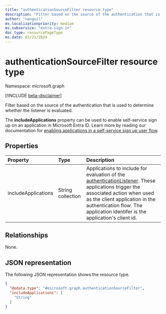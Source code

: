 ```yaml
---
title: "authenticationSourceFilter resource type"
description: "Filter based on the source of the authentication that is used to determine whether the listener is executed or not."
author: "nanguil"
ms.localizationpriority: medium
ms.subservice: "entra-sign-in"
doc_type: resourcePageType
ms.date: 03/21/2024
---
```


# authenticationSourceFilter resource type

Namespace: microsoft.graph

[!INCLUDE [beta-disclaimer](../../includes/beta-disclaimer.md)]

Filter based on the source of the authentication that is used to determine whether the listener is evaluated.

The **includeApplications** property can be used to enable self-service sign up on an application in Microsoft Entra ID. Learn more by reading our documentation for [enabling applications in a self-service sign up user flow](/azure/active-directory/external-identities/self-service-sign-up-user-flow#add-applications-to-the-self-service-sign-up-user-flow).

## Properties

|Property|Type|Description|
|:---|:---|:---|
|includeApplications|String collection|Applications to include for evaluation of the [authenticationListener](../resources/authenticationlistener.md). These applications trigger the associated action when used as the client application in the authentication flow. The application identifer is the application's client id.|

## Relationships

None.

## JSON representation

The following JSON representation shows the resource type.
<!-- {
  "blockType": "resource",
  "@odata.type": "microsoft.graph.authenticationSourceFilter"
}
-->

``` json
{
  "@odata.type": "#microsoft.graph.authenticationSourceFilter",
  "includeApplications": [
    "String"
  ]
}
```
